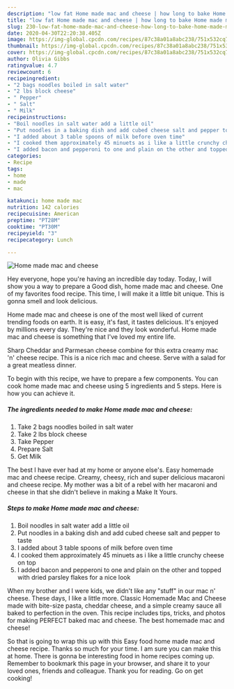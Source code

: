 ```yaml
---
description: "low fat Home made mac and cheese | how long to bake Home made mac and cheese"
title: "low fat Home made mac and cheese | how long to bake Home made mac and cheese"
slug: 230-low-fat-home-made-mac-and-cheese-how-long-to-bake-home-made-mac-and-cheese
date: 2020-04-30T22:20:38.405Z
image: https://img-global.cpcdn.com/recipes/87c38a01a8abc238/751x532cq70/home-made-mac-and-cheese-recipe-main-photo.jpg
thumbnail: https://img-global.cpcdn.com/recipes/87c38a01a8abc238/751x532cq70/home-made-mac-and-cheese-recipe-main-photo.jpg
cover: https://img-global.cpcdn.com/recipes/87c38a01a8abc238/751x532cq70/home-made-mac-and-cheese-recipe-main-photo.jpg
author: Olivia Gibbs
ratingvalue: 4.7
reviewcount: 6
recipeingredient:
- "2 bags noodles boiled in salt water"
- "2 lbs block cheese"
- " Pepper"
- " Salt"
- " Milk"
recipeinstructions:
- "Boil noodles in salt water add a little oil"
- "Put noodles in a baking dish and add cubed cheese salt and pepper to taste"
- "I added about 3 table spoons of milk before oven time"
- "I cooked them approximately 45 minuets as i like a little crunchy cheese on top"
- "I added bacon and pepperoni to one and plain on the other and topped with dried parsley flakes for a nice look"
categories:
- Recipe
tags:
- home
- made
- mac

katakunci: home made mac 
nutrition: 142 calories
recipecuisine: American
preptime: "PT28M"
cooktime: "PT30M"
recipeyield: "3"
recipecategory: Lunch

---
```



![Home made mac and cheese](https://img-global.cpcdn.com/recipes/87c38a01a8abc238/751x532cq70/home-made-mac-and-cheese-recipe-main-photo.jpg)

Hey everyone, hope you're having an incredible day today. Today, I will show you a way to prepare a Good dish, home made mac and cheese. One of my favorites food recipe. This time, I will make it a little bit unique. This is gonna smell and look delicious.

Home made mac and cheese is one of the most well liked of current trending foods on earth. It is easy, it's fast, it tastes delicious. It's enjoyed by millions every day. They're nice and they look wonderful. Home made mac and cheese is something that I've loved my entire life.

Sharp Cheddar and Parmesan cheese combine for this extra creamy mac &#39;n&#39; cheese recipe. This is a nice rich mac and cheese. Serve with a salad for a great meatless dinner.


To begin with this recipe, we have to prepare a few components. You can cook home made mac and cheese using 5 ingredients and 5 steps. Here is how you can achieve it.

<!--inarticleads1-->

##### The ingredients needed to make Home made mac and cheese:

1. Take 2 bags noodles boiled in salt water
1. Take 2 lbs block cheese
1. Take  Pepper
1. Prepare  Salt
1. Get  Milk


The best I have ever had at my home or anyone else&#39;s. Easy homemade mac and cheese recipe. Creamy, cheesy, rich and super delicious macaroni and cheese recipe. My mother was a bit of a rebel with her macaroni and cheese in that she didn&#39;t believe in making a Make It Yours. 

<!--inarticleads2-->

##### Steps to make Home made mac and cheese:

1. Boil noodles in salt water add a little oil
1. Put noodles in a baking dish and add cubed cheese salt and pepper to taste
1. I added about 3 table spoons of milk before oven time
1. I cooked them approximately 45 minuets as i like a little crunchy cheese on top
1. I added bacon and pepperoni to one and plain on the other and topped with dried parsley flakes for a nice look


When my brother and I were kids, we didn&#39;t like any &#34;stuff&#34; in our mac n&#39; cheese. These days, I like a little more. Classic Homemade Mac and Cheese made with bite-size pasta, cheddar cheese, and a simple creamy sauce all baked to perfection in the oven. This recipe includes tips, tricks, and photos for making PERFECT baked mac and cheese. The best homemade mac and cheese! 

So that is going to wrap this up with this Easy food home made mac and cheese recipe. Thanks so much for your time. I am sure you can make this at home. There is gonna be interesting food in home recipes coming up. Remember to bookmark this page in your browser, and share it to your loved ones, friends and colleague. Thank you for reading. Go on get cooking!
